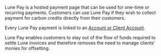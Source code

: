 Lune Pay is a hosted payment page that can be used for one-time or recurring payments. Customers can use Lune Pay if they wish to collect payment for carbon credits directly from their customers.

Every Lune Pay payment is linked to an [Account or Client Account](/api/live-test-accounts#accounts).

Lune Pay enables customers to stay out of the flow of funds required to settle Lune invoices and therefore removes the need to manage clients' monies for offsetting.
